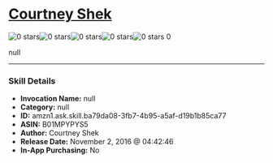 # [Courtney Shek](http://alexa.amazon.com/#skills/amzn1.ask.skill.ba79da08-3fb7-4b95-a5af-d19b1b85ca77)
![0 stars](../../images/ic_star_border_black_18dp_1x.png)![0 stars](../../images/ic_star_border_black_18dp_1x.png)![0 stars](../../images/ic_star_border_black_18dp_1x.png)![0 stars](../../images/ic_star_border_black_18dp_1x.png)![0 stars](../../images/ic_star_border_black_18dp_1x.png) 0

null

***

### Skill Details

* **Invocation Name:** null
* **Category:** null
* **ID:** amzn1.ask.skill.ba79da08-3fb7-4b95-a5af-d19b1b85ca77
* **ASIN:** B01MPYPYS5
* **Author:** Courtney Shek
* **Release Date:** November 2, 2016 @ 04:42:46
* **In-App Purchasing:** No
